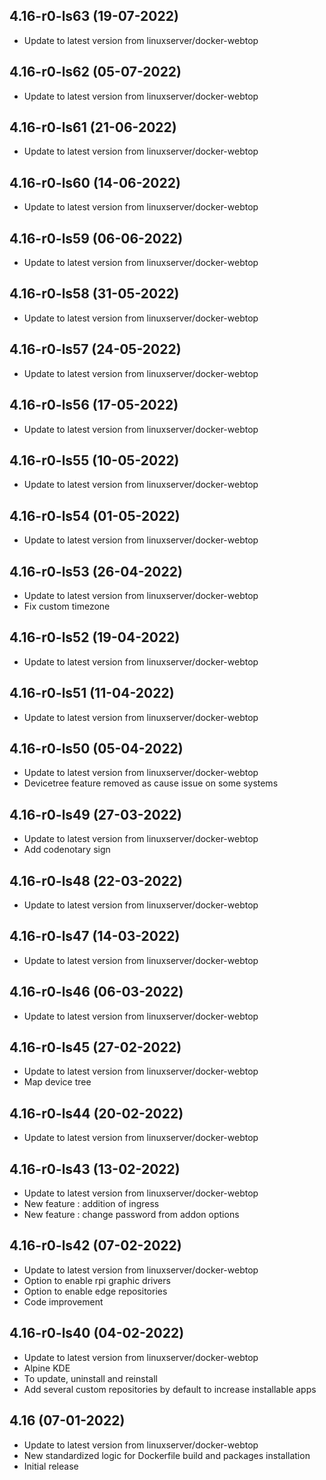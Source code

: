 
## 4.16-r0-ls63 (19-07-2022)
- Update to latest version from linuxserver/docker-webtop

## 4.16-r0-ls62 (05-07-2022)
- Update to latest version from linuxserver/docker-webtop

## 4.16-r0-ls61 (21-06-2022)
- Update to latest version from linuxserver/docker-webtop

## 4.16-r0-ls60 (14-06-2022)
- Update to latest version from linuxserver/docker-webtop

## 4.16-r0-ls59 (06-06-2022)
- Update to latest version from linuxserver/docker-webtop

## 4.16-r0-ls58 (31-05-2022)
- Update to latest version from linuxserver/docker-webtop

## 4.16-r0-ls57 (24-05-2022)
- Update to latest version from linuxserver/docker-webtop

## 4.16-r0-ls56 (17-05-2022)
- Update to latest version from linuxserver/docker-webtop

## 4.16-r0-ls55 (10-05-2022)
- Update to latest version from linuxserver/docker-webtop

## 4.16-r0-ls54 (01-05-2022)
- Update to latest version from linuxserver/docker-webtop

## 4.16-r0-ls53 (26-04-2022)
- Update to latest version from linuxserver/docker-webtop
- Fix custom timezone

## 4.16-r0-ls52 (19-04-2022)
- Update to latest version from linuxserver/docker-webtop

## 4.16-r0-ls51 (11-04-2022)
- Update to latest version from linuxserver/docker-webtop

## 4.16-r0-ls50 (05-04-2022)
- Update to latest version from linuxserver/docker-webtop
- Devicetree feature removed as cause issue on some systems

## 4.16-r0-ls49 (27-03-2022)
- Update to latest version from linuxserver/docker-webtop
- Add codenotary sign

## 4.16-r0-ls48 (22-03-2022)
- Update to latest version from linuxserver/docker-webtop

## 4.16-r0-ls47 (14-03-2022)
- Update to latest version from linuxserver/docker-webtop

## 4.16-r0-ls46 (06-03-2022)
- Update to latest version from linuxserver/docker-webtop

## 4.16-r0-ls45 (27-02-2022)
- Update to latest version from linuxserver/docker-webtop
- Map device tree

## 4.16-r0-ls44 (20-02-2022)
- Update to latest version from linuxserver/docker-webtop

## 4.16-r0-ls43 (13-02-2022)
- Update to latest version from linuxserver/docker-webtop
- New feature : addition of ingress
- New feature : change password from addon options

## 4.16-r0-ls42 (07-02-2022)
- Update to latest version from linuxserver/docker-webtop
- Option to enable rpi graphic drivers
- Option to enable edge repositories
- Code improvement

## 4.16-r0-ls40 (04-02-2022)
- Update to latest version from linuxserver/docker-webtop
- Alpine KDE
- To update, uninstall and reinstall
- Add several custom repositories by default to increase installable apps

## 4.16 (07-01-2022)

- Update to latest version from linuxserver/docker-webtop
- New standardized logic for Dockerfile build and packages installation
- Initial release
